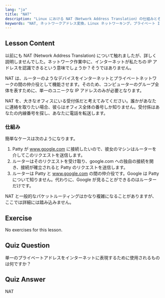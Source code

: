 ```yaml
---
lang: "ja"
title: "NAT"
description: "Linux における NAT（Network Address Translation）の仕組みとそのネットワークセキュリティにおける役割について学びます。プライベート IP とパブリック IP の違いを理解します。Linux ネットワーキングガイド。"
keywords: "NAT, ネットワークアドレス変換，Linux ネットワーキング，プライベート IP, パブリック IP, Linux チュートリアル，初心者向けガイド"
---
```


## Lesson Content

以前にも NAT (Network Address Translation) について触れましたが、詳しく説明しませんでした。ネットワーク作業中に、インターネットが私たちの IP アドレスを認識できるという意味でしょうか？そうではありません。

NAT は、ルーターのようなデバイスをインターネットとプライベートネットワークの間の仲介役として機能させます。そのため、コンピューターのグループ全体を表すために、単一のユニークな IP アドレスのみが必要となります。

NAT を、大きなオフィスにいる受付係だと考えてみてください。誰かがあなたに連絡を取りたい場合、彼らはオフィス全体の番号しか知りません。受付係はあなたの内線番号を探し、あなたに電話を転送します。

### 仕組み

簡単なケースは次のようになります。

1. Patty が www.google.com に接続したいので、彼女のマシンはルーターを介してこのリクエストを送信します。
2. ルーターはそのリクエストを受け取り、google.com への独自の接続を開き、接続が確立されると Patty のリクエストを送信します。
3. ルーターは Patty と www.google.com の間の仲介役です。Google は Patty について知りません。代わりに、Google が見ることができるのはルーターだけです。

NAT と一般的なパケットルーティングはかなり複雑になることがありますが、ここでは詳細には踏み込みません。

## Exercise

No exercises for this lesson.

## Quiz Question

単一のプライベートアドレスをインターネットに表現するために使用されるものは何ですか？

## Quiz Answer

NAT
